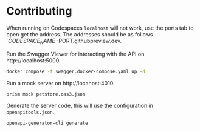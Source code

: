 # Contributing

When running on Codespaces `localhost` will not work, use the ports tab to open get the address. The addresses should be as follows `$CODESPACE_NAME-$PORT.githubpreview.dev.

Run the Swagger Viewer for interacting with the API on http://localhost:5000.

```sh
docker compose -f swagger.docker-compose.yaml up -d
```

Run a mock server on http://locahost:4010.

```sh
prism mock petstore.oas3.json
```

Generate the server code, this will use the configuration in `openapitools.json`.

```sh
openapi-generator-cli generate
```
